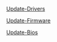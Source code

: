 [Update-Drivers](https://github.com/NeweggTechie/Update-Drivers/wiki/Drivers)


[Update-Firmware](https://github.com/NeweggTechie/Update-Drivers-Firmware/wiki/Firmware)


[Update-Bios](https://github.com/NeweggTechie/Update-Drivers-Firmware/wiki/Bios-Updates)
